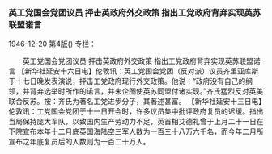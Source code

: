 ### 英工党国会党团议员  抨击英政府外交政策  指出工党政府背弃实现英苏联盟诺言

1946-12-20
第4版()
专栏：

　　英工党国会党团议员
    抨击英政府外交政策
    指出工党政府背弃实现英苏联盟诺言
    【新华社延安十六日电】伦敦讯：英工党国会党团（反对派）议员齐里亚库斯于十七日晚发表演说，抨击工党政府现行外交政策。他说：“政府没有自己的纲领，并背弃选举时所作的诺言，并未企图使英苏同盟付诸实现。”齐氏猛烈反对英美联合反苏。按：齐氏为著名工党进步分子，其著述甚富。
    【新华社延安十三日电】伦敦讯：工党国会党团于十一日开会时，许多议员集中批评政府复员的迟缓。指出当局保持庞大军队，以致国内生产劳动力不足，英首相艾德礼曾于上月二十一日在下院宣布本年十二月底英国海陆空三军人数为一百三十八万六千名，而今年二月所宣布之年底复员后的人数则为一百二十万人。
